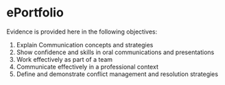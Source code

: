 # ePortfolio
Evidence is provided here in the following objectives:
1. Explain Communication concepts and strategies
2. Show confidence and skills in oral communications and presentations
3. Work effectively as part of a team
4. Communicate effectively in a professional context
5. Define and demonstrate conflict management and resolution strategies
